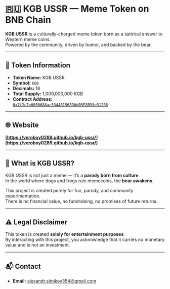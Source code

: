 
# 🇷🇺 KGB USSR — Meme Token on BNB Chain

**KGB USSR** is a culturally-charged meme token born as a satirical answer to Western meme coins.  
Powered by the community, driven by humor, and backed by the bear.

---

## 🔹 Token Information

- **Token Name:** KGB USSR  
- **Symbol:** `KGB`  
- **Decimals:** 18  
- **Total Supply:** 1,000,000,000 KGB  
- **Contract Address:**  
  [`0x7f2c7e0050688ac5344B1568D0d05E8B93e312B6`](https://bscscan.com/token/0x7f2c7e0050688ac5344B1568D0d05E8B93e312B6)

---

## 🌐 Website

**[https://veroboy0289.github.io/kgb-ussr/](https://veroboy0289.github.io/kgb-ussr/)**

---

## 🐻 What is KGB USSR?

KGB USSR is not just a meme — it’s a **parody born from culture**.  
In the world where dogs and frogs rule memecoins, the **bear awakens**.

This project is created purely for fun, parody, and community experimentation.  
There is no financial value, no fundraising, no promises of future returns.

---

## ⚠️ Legal Disclaimer

This token is created **solely for entertainment purposes**.    
By interacting with this project, you acknowledge that it carries no monetary value and is not an investment.

---

## 📬 Contact

- **Email:** alexandr.sitnikov354@gmail.com

